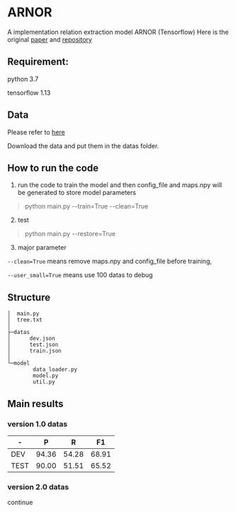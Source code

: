 # ARNOR
A  implementation relation extraction model ARNOR (Tensorflow) 
Here is the original [paper](https://www.aclweb.org/anthology/P19-1135) and [repository](https://github.com/PaddlePaddle/models/tree/develop/PaddleNLP/Research/ACL2019-ARNOR) 

## Requirement:
python 3.7

tensorflow 1.13
## Data
Please refer to [here](https://github.com/PaddlePaddle/models/tree/develop/PaddleNLP/Research/ACL2019-ARNOR)

Download the data and put them in the datas folder.
## How to run the code
1. run the code to train the model and then config_file and maps.npy will be generated to store model parameters
>python main.py --train=True --clean=True
2. test
>python main.py --restore=True
3. major parameter

`--clean=True` means remove maps.npy and config_file before training, 

`--user_small=True` means use 100 datas to debug

## Structure
```
│  main.py
│  tree.txt
│  
├─datas
│      dev.json
│      test.json
│      train.json
│      
└─model
        data_loader.py
        model.py
        util.py
```
    
## Main results
### version 1.0 datas

-|P|R|F1
-|-|-|-
DEV|94.36|54.28|68.91
TEST|90.00|51.51|65.52

### version 2.0 datas
continue
